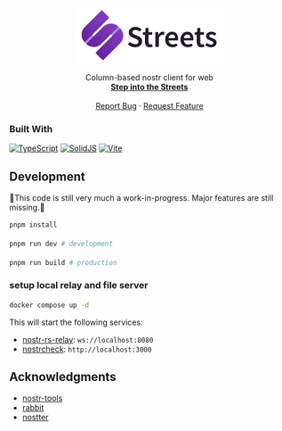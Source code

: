 <div align="center">
  <a href="https://streets.eyemono.moe" target="_blank" rel="noopener noreferrer">
    <picture>
      <source srcset="src/assets/streets_logo_full_dark.min.svg" media="(prefers-color-scheme: dark)" />
      <img src="src/assets/streets_logo_full_light.min.svg" alt="streets logo" height="100" />
    </picture>
  </a>
  <p align="center">
    Column-based nostr client for web
    <br />
    <a href="https://streets.eyemono.moe" target="_blank" rel="noopener noreferrer"><strong>Step into the Streets</strong></a>
    <br />
    <br />
    <a href="https://github.com/eyemono-moe/streets/issues/new?labels=bug&template=bug-report---.md">Report Bug</a>
    ·
    <a href="https://github.com/eyemono-moe/streets/issues/new?labels=enhancement&template=feature-request---.md">Request Feature</a>
  </p>
</div>

### Built With

[![TypeScript][typescript-image]][typescript-url]
[![SolidJS][solidjs-image]][solidjs-url]
[![Vite][vite-image]][vite-url]

## Development

🚧This code is still very much a work-in-progress. Major features are still missing.🚧

```bash
pnpm install

pnpm run dev # development

pnpm run build # production
```

### setup local relay and file server

```bash
docker compose up -d
```

This will start the following services:

- [nostr-rs-relay](https://github.com/scsibug/nostr-rs-relay): `ws://localhost:8080`
- [nostrcheck](https://github.com/quentintaranpino/nostrcheck-server): `http://localhost:3000`

## Acknowledgments

- [nostr-tools](https://github.com/nbd-wtf/nostr-tools)
- [rabbit](https://github.com/syusui-s/rabbit)
- [nostter](https://github.com/SnowCait/nostter)

[typescript-image]: https://img.shields.io/badge/TypeScript-007ACC?style=for-the-badge&logo=typescript&logoColor=white
[typescript-url]: https://www.typescriptlang.org/
[solidjs-image]: https://img.shields.io/badge/SolidJS-2c4f7c?style=for-the-badge&logo=solid&logoColor=white
[solidjs-url]: https://www.solidjs.com/
[vite-image]: https://img.shields.io/badge/Vite-646CFF?style=for-the-badge&logo=vite&logoColor=white
[vite-url]: https://vitejs.dev/
